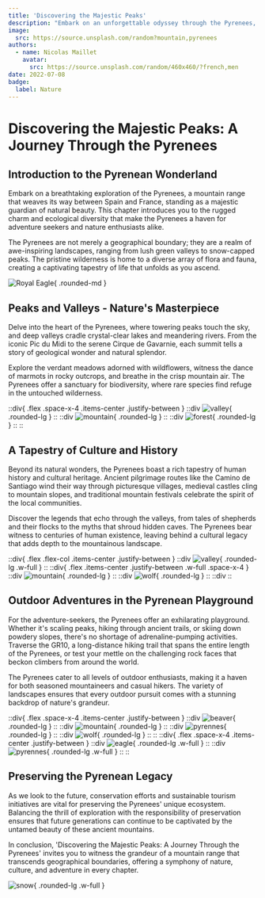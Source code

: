 ```yaml
---
title: 'Discovering the Majestic Peaks'
description: "Embark on an unforgettable odyssey through the Pyrenees, where majestic peaks, pristine valleys, and rich cultural tapestries await in this immersive exploration."
image:
  src: https://source.unsplash.com/random?mountain,pyrenees
authors:
  - name: Nicolas Maillet
    avatar:
      src: https://source.unsplash.com/random/460x460/?french,men
date: 2022-07-08
badge:
  label: Nature
---
```


# Discovering the Majestic Peaks: A Journey Through the Pyrenees

## Introduction to the Pyrenean Wonderland
Embark on a breathtaking exploration of the Pyrenees, a mountain range that weaves its way between Spain and France, standing as a majestic guardian of natural beauty. This chapter introduces you to the rugged charm and ecological diversity that make the Pyrenees a haven for adventure seekers and nature enthusiasts alike.

The Pyrenees are not merely a geographical boundary; they are a realm of awe-inspiring landscapes, ranging from lush green valleys to snow-capped peaks. The pristine wilderness is home to a diverse array of flora and fauna, creating a captivating tapestry of life that unfolds as you ascend.

![Royal Eagle](https://source.unsplash.com/random?pyrennes,eagle){ .rounded-md }

## Peaks and Valleys - Nature's Masterpiece
Delve into the heart of the Pyrenees, where towering peaks touch the sky, and deep valleys cradle crystal-clear lakes and meandering rivers. From the iconic Pic du Midi to the serene Cirque de Gavarnie, each summit tells a story of geological wonder and natural splendor.

Explore the verdant meadows adorned with wildflowers, witness the dance of marmots in rocky outcrops, and breathe in the crisp mountain air. The Pyrenees offer a sanctuary for biodiversity, where rare species find refuge in the untouched wilderness.

::div{ .flex .space-x-4 .items-center .justify-between }
  ::div
    ![valley](https://source.unsplash.com/random/400x400/?pyrennes,valley){ .rounded-lg }
  ::
  ::div
    ![mountain](https://source.unsplash.com/random/400x400/?pyrennes,mountain){ .rounded-lg }
  ::
  ::div
    ![forest](https://source.unsplash.com/random/400x400/?pyrennes,forest){ .rounded-lg }
  ::
::


## A Tapestry of Culture and History
Beyond its natural wonders, the Pyrenees boast a rich tapestry of human history and cultural heritage. Ancient pilgrimage routes like the Camino de Santiago wind their way through picturesque villages, medieval castles cling to mountain slopes, and traditional mountain festivals celebrate the spirit of the local communities.

Discover the legends that echo through the valleys, from tales of shepherds and their flocks to the myths that shroud hidden caves. The Pyrenees bear witness to centuries of human existence, leaving behind a cultural legacy that adds depth to the mountainous landscape.

::div{ .flex .flex-col .items-center .justify-between }
  ::div
    ![valley](https://source.unsplash.com/random/1200x400/?pyrennes,valley){ .rounded-lg .w-full }
  ::
  ::div{ .flex .items-center .justify-between .w-full .space-x-4 }
    ::div
      ![mountain](https://source.unsplash.com/random/600x400/?pyrennes,mountain){ .rounded-lg }
    ::
    ::div
      ![wolf](https://source.unsplash.com/random/600x400/?pyrennes,wolf){ .rounded-lg }
    ::
  ::div
::

## Outdoor Adventures in the Pyrenean Playground
For the adventure-seekers, the Pyrenees offer an exhilarating playground. Whether it's scaling peaks, hiking through ancient trails, or skiing down powdery slopes, there's no shortage of adrenaline-pumping activities. Traverse the GR10, a long-distance hiking trail that spans the entire length of the Pyrenees, or test your mettle on the challenging rock faces that beckon climbers from around the world.

The Pyrenees cater to all levels of outdoor enthusiasts, making it a haven for both seasoned mountaineers and casual hikers. The variety of landscapes ensures that every outdoor pursuit comes with a stunning backdrop of nature's grandeur.

::div{ .flex .space-x-4 .items-center .justify-between }
  ::div
    ![beaver](https://source.unsplash.com/random/200x200/?pyrennes,beaver){ .rounded-lg }
  ::
  ::div
    ![mountain](https://source.unsplash.com/random/200x200/?pyrennes,mountain){ .rounded-lg }
  ::
  ::div
    ![pyrennes](https://source.unsplash.com/random/200x200/?pyrennes){ .rounded-lg }
  ::
  ::div
    ![wolf](https://source.unsplash.com/random/200x200/?pyrennes,wolf){ .rounded-lg }
  ::
::
::div{ .flex .space-x-4 .items-center .justify-between }
  ::div
    ![eagle](https://source.unsplash.com/random/600x300/?pyrennes,eagle){ .rounded-lg .w-full }
  ::
  ::div
    ![pyrennes](https://source.unsplash.com/random/600x300/?pyrennes){ .rounded-lg .w-full }
  ::
::

## Preserving the Pyrenean Legacy
As we look to the future, conservation efforts and sustainable tourism initiatives are vital for preserving the Pyrenees' unique ecosystem. Balancing the thrill of exploration with the responsibility of preservation ensures that future generations can continue to be captivated by the untamed beauty of these ancient mountains.

In conclusion, 'Discovering the Majestic Peaks: A Journey Through the Pyrenees' invites you to witness the grandeur of a mountain range that transcends geographical boundaries, offering a symphony of nature, culture, and adventure in every chapter.

![snow](https://source.unsplash.com/random/600x300/?pyrennes+snow){ .rounded-lg .w-full }
